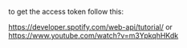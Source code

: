 to get the access token follow this:

https://developer.spotify.com/web-api/tutorial/
or
https://www.youtube.com/watch?v=m3YpkqhHKdk